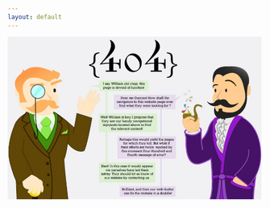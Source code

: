 ```yaml
---
layout: default
---
```

<img src="https://raw.githubusercontent.com/DaleProjects/daleprojects.github.io/master/404-error.jpg">
<style>
    body {
        background-image: url("https://raw.githubusercontent.com/DaleProjects/daleprojects.github.io/master/1.jpg");
    }
    img.center {
        display: block;
        margin: 0 auto;
    }
</style>
